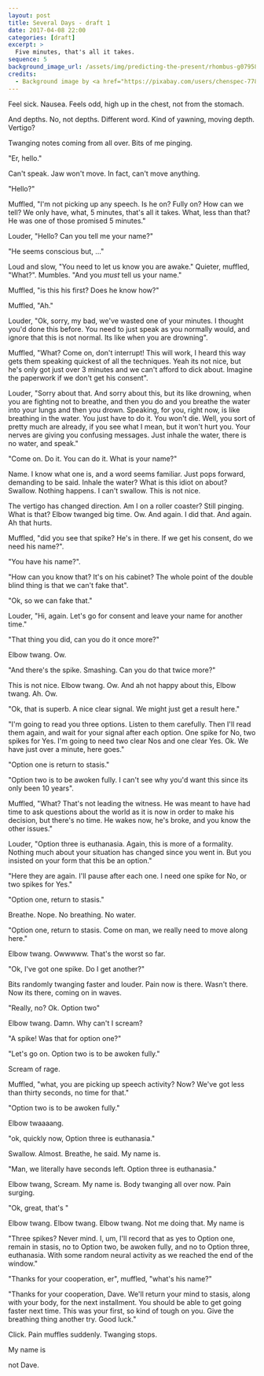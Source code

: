 ```yaml
---
layout: post
title: Several Days - draft 1
date: 2017-04-08 22:00
categories: [draft]
excerpt: >
  Five minutes, that's all it takes.
sequence: 5
background_image_url: /assets/img/predicting-the-present/rhombus-g079583cfa_1280.jpg
credits:
  - Background image by <a href="https://pixabay.com/users/chenspec-7784448/?utm_source=link-attribution&amp;utm_medium=referral&amp;utm_campaign=image&amp;utm_content=6057274">chenspec</a> from <a href="https://pixabay.com/?utm_source=link-attribution&amp;utm_medium=referral&amp;utm_campaign=image&amp;utm_content=6057274">Pixabay</a>
---
```

Feel sick.
Nausea.
Feels odd, high up in the chest, not from the stomach.

And depths.
No, not depths. Different word. Kind of yawning, moving depth.
Vertigo?

Twanging notes coming from all over. Bits of me pinging.  

"Er, hello."

Can't speak. Jaw won't move. In fact, can't move anything.

"Hello?"

Muffled, "I'm not picking up any speech. Is he on? Fully on? How can we tell? We only have, what, 5 minutes, that's all it takes. What, less than that? He was one of those promised 5 minutes."

Louder, "Hello? Can you tell me your name?"

"He seems conscious but, ..."

Loud and slow, "You need to let us know you are awake."
Quieter, muffled, "What?". Mumbles.
"And you *must* tell us your name."

Muffled, "is this his first? Does he know how?"

Muffled, "Ah."

Louder, "Ok, sorry, my bad, we've wasted one of your minutes. I thought you'd done this before. You need to just speak as you normally would, and ignore that this is not normal. Its like when you are drowning".

Muffled, "What? Come on, don't interrupt! This will work, I heard this way gets them speaking quickest of all the techniques. Yeah its not nice, but he's only got just over 3 minutes and we can't afford to dick about. Imagine the paperwork if we don't get his consent".

Louder, "Sorry about that. And sorry about this, but its like drowning, when you are fighting not to breathe, and then you do and you breathe the water into your lungs and then you drown. Speaking, for you, right now, is like breathing in the water. You just have to do it. You won't die. Well, you sort of pretty much are already, if you see what I mean, but it won't hurt you. Your nerves are giving you confusing messages. Just inhale the water, there is no water, and speak."

"Come on. Do it. You can do it. What is your name?"

Name. I know what one is, and a word seems familiar. Just pops forward, demanding to be said. Inhale the water? What is this idiot on about? Swallow. Nothing happens. I can't swallow. This is not nice.

The vertigo has changed direction. Am I on a roller coaster? Still pinging. What is that? Elbow twanged big time. Ow. And again. I did that. And again. Ah that hurts.

Muffled, "did you see that spike? He's in there. If we get his consent, do we need his name?".

"You have his name?".

"How can you know that? It's on his cabinet? The whole point of the double blind thing is that we can't fake that".

"Ok, so we can fake that."

Louder, "Hi, again. Let's go for consent and leave your name for another time."

"That thing you did, can you do it once more?"

Elbow twang. Ow.

"And there's the spike. Smashing. Can you do that twice more?"

This is not nice. Elbow twang. Ow. And ah not happy about this, Elbow twang. Ah. Ow.

"Ok, that is superb. A nice clear signal. We might just get a result here."

"I'm going to read you three options. Listen to them carefully. Then I'll read them again, and wait for your signal after each option. One spike for No, two spikes for Yes. I'm going to need two clear Nos and one clear Yes. Ok. We have just over a minute, here goes."

"Option one is return to stasis."

"Option two is to be awoken fully. I can't see why you'd want this since its only been 10 years".

Muffled, "What? That's not leading the witness. He was meant to have had time to ask questions about the world as it is now in order to make his decision, but there's no time. He wakes now, he's broke, and you know the other issues."

Louder, "Option three is euthanasia. Again, this is more of a formality. Nothing much about your situation has changed since you went in. But you insisted on your form that this be an option."

"Here they are again. I'll pause after each one. I need one spike for No, or two spikes for Yes."

"Option one, return to stasis."

Breathe. Nope. No breathing. No water.

"Option one, return to stasis. Come on man, we really need to move along here."

Elbow twang. Owwwww. That's the worst so far.

"Ok, I've got one spike. Do I get another?"

Bits randomly twanging faster and louder. Pain now is there. Wasn't there. Now its there, coming on in waves.

"Really, no? Ok. Option two"

Elbow twang. Damn. Why can't I scream?

"A spike! Was that for option one?"

"Let's go on. Option two is to be awoken fully."

Scream of rage.

Muffled, "what, you are picking up speech activity? Now? We've got less than thirty seconds, no time for that."

"Option two is to be awoken fully."

Elbow twaaaang.

"ok, quickly now, Option three is euthanasia."

Swallow. Almost. Breathe, he said. My name is.

"Man, we literally have seconds left. Option three is euthanasia."

Elbow twang, Scream. My name is. Body twanging all over now. Pain surging.

"Ok, great, that's "

Elbow twang. Elbow twang. Elbow twang. Not me doing that. My name is

"Three spikes? Never mind. I, um, I'll record that as yes to Option one, remain in stasis, no to Option two, be awoken fully, and no to Option three, euthanasia. With some random neural activity as we reached the end of the window."

"Thanks for your cooperation, er", muffled, "what's his name?"

"Thanks for your cooperation, Dave. We'll return your mind to stasis, along with your body, for the next installment. You should be able to get going faster next time. This was your first, so kind of tough on you. Give the breathing thing another try. Good luck."

Click. Pain muffles suddenly. Twanging stops.  

My name is

not Dave.
